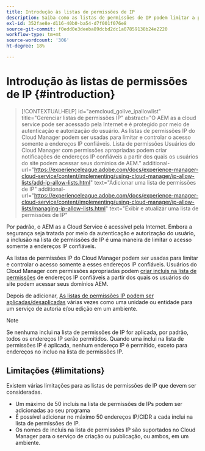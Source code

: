 ```yaml
---
title: Introdução às listas de permissões de IP
description: Saiba como as listas de permissões de IP podem limitar a partir de quais endereços os usuários podem acessar domínios no AEM as a Cloud Service.
exl-id: 352fae8e-d116-40b0-ba54-d7f001f076e8
source-git-commit: f0edd0e3deeba89dcbd2dc1a07859138b24e2220
workflow-type: tm+mt
source-wordcount: '306'
ht-degree: 18%

---
```



# Introdução às listas de permissões de IP {#introduction}

>[!CONTEXTUALHELP]
>id="aemcloud_golive_ipallowlist"
>title="Gerenciar listas de permissões IP"
>abstract="O AEM as a cloud service pode ser acessado pela Internet e é protegido por meio de autenticação e autorização do usuário. As listas de permissões IP do Cloud Manager podem ser usadas para limitar e controlar o acesso somente a endereços IP confiáveis. Lista de permissões Usuários do Cloud Manager com permissões apropriadas podem criar notificações de endereços IP confiáveis a partir dos quais os usuários do site podem acessar seus domínios de AEM."
>additional-url="https://experienceleague.adobe.com/docs/experience-manager-cloud-service/content/implementing/using-cloud-manager/ip-allow-lists/add-ip-allow-lists.html" text="Adicionar uma lista de permissões de IP"
>additional-url="https://experienceleague.adobe.com/docs/experience-manager-cloud-service/content/implementing/using-cloud-manager/ip-allow-lists/managing-ip-allow-lists.html" text="Exibir e atualizar uma lista de permissões de IP"

Por padrão, o AEM as a Cloud Service é acessível pela Internet. Embora a segurança seja tratada por meio da autenticação e autorização do usuário, a inclusão na lista de permissões de IP é uma maneira de limitar o acesso somente a endereços IP confiáveis.

As listas de permissões IP do Cloud Manager podem ser usadas para limitar e controlar o acesso somente a esses endereços IP confiáveis. Usuários do Cloud Manager com permissões apropriadas podem [criar incluis na lista de permissões](/help/implementing/cloud-manager/ip-allow-lists/add-ip-allow-lists.md) de endereços IP confiáveis a partir dos quais os usuários do site podem acessar seus domínios AEM.

Depois de adicionar, [As listas de permissões IP podem ser aplicadas/desaplicadas](/help/implementing/cloud-manager/ip-allow-lists/apply-allow-list.md) várias vezes como uma unidade ou entidade para um serviço de autoria e/ou edição em um ambiente.

>[!NOTE]
>
>Se nenhuma inclui na lista de permissões de IP for aplicada, por padrão, todos os endereços IP serão permitidos. Quando uma inclui na lista de permissões IP é aplicada, nenhum endereço IP é permitido, exceto para endereços no incluo na lista de permissões IP.

## Limitações {#limitations}

Existem várias limitações para as listas de permissões de IP que devem ser consideradas.

* Um máximo de 50 incluis na lista de permissões de IPs podem ser adicionadas ao seu programa
* É possível adicionar no máximo 50 endereços IP/CIDR a cada inclui na lista de permissões de IP.
* Os nomes de incluis na lista de permissões IP são suportados no Cloud Manager para o serviço de criação ou publicação, ou ambos, em um ambiente.

